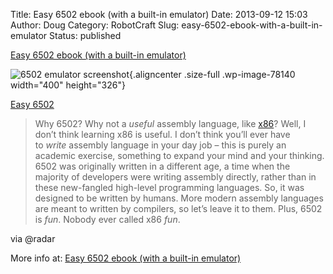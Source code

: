 Title: Easy 6502 ebook (with a built-in emulator)
Date: 2013-09-12 15:03
Author: Doug
Category: RobotCraft
Slug: easy-6502-ebook-with-a-built-in-emulator
Status: published

[Easy 6502 ebook (with a built-in emulator)](http://www.adafruit.com/blog/2013/09/12/easy-6502-ebook-with-a-built-in-emulator/#comments)

![6502 emulator screenshot](http://www.adafruit.com/adablog/wp-content/uploads/2013/09/0912131-6502-screenshot1.jpg){.aligncenter .size-full .wp-image-78140 width="400" height="326"}

[Easy 6502](http://skilldrick.github.io/easy6502/)

> Why 6502? Why not a *useful* assembly language, like [x86](http://en.wikipedia.org/wiki/X86)? Well, I don’t think learning x86 is useful. I don’t think you’ll ever have to *write* assembly language in your day job – this is purely an academic exercise, something to expand your mind and your thinking. 6502 was originally written in a different age, a time when the majority of developers were writing assembly directly, rather than in these new-fangled high-level programming languages. So, it was designed to be written by humans. More modern assembly languages are meant to written by compilers, so let’s leave it to them. Plus, 6502 is *fun*. Nobody ever called x86 *fun*.

via \@radar

More info at: [Easy 6502 ebook (with a built-in emulator)](http://www.adafruit.com/blog/2013/09/12/easy-6502-ebook-with-a-built-in-emulator/#comments)
